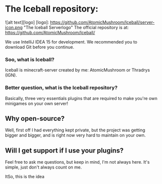 # The Iceball repository:
![alt text][logo]
[logo]: https://github.com/AtomicMushroom/Iceball/server-icon.png "The Iceball Serverlogo"
The official repository is at: https://github.com/AtomicMushroom/Iceball/

We use IntelliJ IDEA 15 for development.
We recommended you to download Git before you continue. 

### Soo, what is Iceball?

Iceball is minecraft-server created by me: AtomicMushroom or Thradrys (IGN).

### Better question, what is the Iceball repository? 

Basically, three very essentials plugins that are required to make you're own minigames on your own server!

## Why open-source?

Well, first off I had everything kept private, but the project was getting bigger and bigger, and is right now very hard
to maintain on your own.

## Will I get support if I use your plugins?

Feel free to ask me questions, but keep in mind, I'm not always here. It's simple, just don't always count on me.

ItSo, this is the idea 


